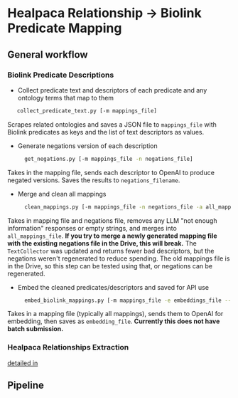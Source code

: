 # Healpaca Relationship -> Biolink Predicate Mapping

## General workflow

### Biolink Predicate Descriptions
- Collect predicate text and descriptors of each predicate and any ontology terms that map to them 
 ```bash
    collect_predicate_text.py [-m mappings_file]
  ```
 Scrapes related ontologies and saves a JSON file to `mappings_file` with Biolink predicates as keys and the list of text descriptors as values.
- Generate negations version of each description 
  ```bash
    get_negations.py [-m mappings_file -n negations_file]
  ```
 Takes in the mapping file, sends each descriptor to OpenAI to produce negated versions. Saves the results to `negations_filename`.
- Merge and clean all mappings 
    ```bash
      clean_mappings.py [-m mappings_file -n negations_file -a all_mappings_file]
    ```
 Takes in mapping file and negations file, removes any LLM "not enough information" responses or empty strings, and merges into `all_mappings_file`. **If you try to merge a newly generated mapping file with the existing negations file in the Drive, this will break.** The `TextCollector` was updated and returns fewer bad descriptors, but the negations weren't regenerated to reduce spending. The old mappings file is in the Drive, so this step can be tested using that, or negations can be regenerated.
- Embed the cleaned predicates/descriptors and saved for API use 
    ```bash
      embed_biolink_mappings.py [-m mappings_file -e embeddings_file --lowercase]
    ```
 Takes in a mapping file (typically all mappings), sends them to OpenAI for embedding, then saves as `embedding_file`. **Currently this does not have batch submission.**



### Healpaca Relationships Extraction
[detailed in](../../README.md)

## Pipeline

